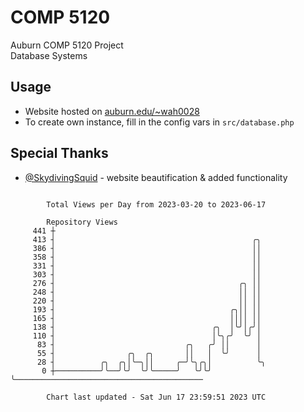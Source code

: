 # COMP 5120
Auburn COMP 5120 Project  
Database Systems

## Usage
- Website hosted on [auburn.edu/~wah0028](https://webhome.auburn.edu/~wah0028/)
- To create own instance, fill in the config vars in `src/database.php`

## Special Thanks
- [@SkydivingSquid](https://github.com/SkydivingSquid) - website beautification & added functionality

```

        Total Views per Day from 2023-03-20 to 2023-06-17

        Repository Views
     441 ┼
     413 ┤                                            ╭╮
     386 ┤                                            ││
     358 ┤                                            ││
     331 ┤                                            ││
     303 ┤                                            ││
     276 ┤                                         ╭╮ ││
     248 ┤                                         ││ ││
     220 ┤                                         ││ ││
     193 ┤                                       ╭╮││ ││
     165 ┤                                       ││││ ││
     138 ┤                                   ╭╮  │╰╯│╭╯│
     110 ┤                                   │╰╮╭╯  ╰╯ │
      83 ┤                             ╭╮   ╭╯ ││      │
      55 ┤                ╭╮  ╭╮       ││   │  ╰╯      │
      28 ┤          ╭╮  ╭╮│╰─╮││     ╭─╯╰╮╭╮│          ╰╮
       0 ┼──────────╯╰──╯╰╯  ╰╯╰─────╯   ╰╯╰╯           ╰──────────────────────────────────────────

        Chart last updated - Sat Jun 17 23:59:51 2023 UTC
        
```
